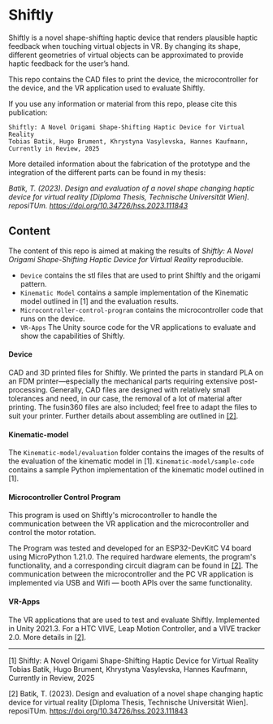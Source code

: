 # Shiftly

Shiftly is a novel shape-shifting haptic device that renders plausible haptic feedback when touching virtual objects in VR. By changing its shape, different geometries of virtual objects can be approximated to provide haptic feedback for the user’s hand. 

This repo contains the CAD files to print the device, the microcontroller for the device, and the VR application used to evaluate Shiftly.



If you use any information or material from this repo, please cite this publication: 
```
Shiftly: A Novel Origami Shape-Shifting Haptic Device for Virtual Reality
Tobias Batik, Hugo Brument, Khrystyna Vasylevska, Hannes Kaufmann, Currently in Review, 2025
```



More detailed information about the fabrication of the prototype and the integration of the different parts can be found in my thesis: 

*Batik, T. (2023). Design and evaluation of a novel shape changing haptic device for virtual reality [Diploma Thesis, Technische Universität Wien]. reposiTUm. https://doi.org/10.34726/hss.2023.111843*



## Content

The content of this repo is aimed at making the results of *Shiftly: A Novel Origami Shape-Shifting Haptic Device for Virtual Reality* reproducible. 

* `Device` contains the stl files that are used to print Shiftly and the origami pattern. 
* `Kinematic Model` contains a sample implementation of the Kinematic model outlined in [1] and the evaluation results.
* `Microcontroller-control-program` contains the microcontroller code that runs on the device.
* `VR-Apps` The Unity source code for the VR applications to evaluate and show the capabilities of Shiftly.



#### Device

CAD and 3D printed files for Shiftly. We printed the parts in standard PLA on an FDM printer—especially the mechanical parts requiring extensive post-processing. Generally, CAD files are designed with relatively small tolerances and need, in our case, the removal of a lot of material after printing. The fusin360 files are also included; feel free to adapt the files to suit your printer. Further details about assembling are outlined in [[2]](https://doi.org/10.34726/hss.2023.111843).



#### Kinematic-model

The ` Kinematic-model/evaluation ` folder contains the images of the results of the evaluation of the kinematic model in [1]. `Kinematic-model/sample-code` contains a sample Python implementation of the kinematic model outlined in [1]. 



#### Microcontroller Control Program

This program is used on Shiftly's microcontroller to handle the communication between the VR application and the microcontroller and control the motor rotation.

The Program was tested and developed for an ESP32-DevKitC V4 board using MicroPython 1.21.0. The required hardware elements, the program's functionality, and a corresponding circuit diagram can be found in [[2]](https://doi.org/10.34726/hss.2023.111843). The communication between the microcontroller and the PC VR application is implemented via USB and Wifi — booth APIs over the same functionality.



#### VR-Apps

The VR applications that are used to test and evaluate Shiftly. Implemented in Unity 2021.3. For a HTC VIVE, Leap Motion Controller, and a VIVE tracker 2.0. More details in [[2]](https://doi.org/10.34726/hss.2023.111843).



----

[1] Shiftly: A Novel Origami Shape-Shifting Haptic Device for Virtual Reality
Tobias Batik, Hugo Brument, Khrystyna Vasylevska, Hannes Kaufmann, Currently in Review, 2025

[2] Batik, T. (2023). Design and evaluation of a novel shape changing haptic device for virtual reality [Diploma Thesis, Technische Universität Wien]. reposiTUm. https://doi.org/10.34726/hss.2023.111843

